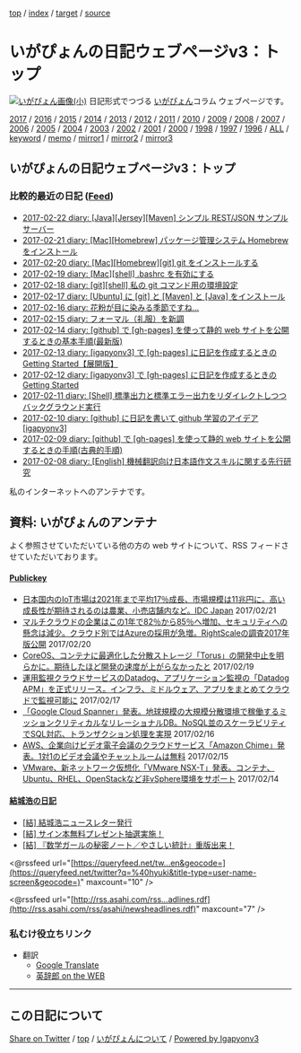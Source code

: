 [top](index.html) / [index](index.html) / [target](https://igapyon.github.io/diary/README.html) / [source](https://github.com/igapyon/diary/blob/gh-pages/README.src.md) 

いがぴょんの日記ウェブページv3：トップ
=====================================================================================================
[![いがぴょん画像(小)](https://igapyon.github.io/diary/images/iga200306s.jpg "いがぴょん")](https://igapyon.github.io/diary/memo/memoigapyon.html) 日記形式でつづる [いがぴょん](https://igapyon.github.io/diary/memo/memoigapyon.html)コラム ウェブページです。

[2017](2017/index.html)
/ [2016](2016/index.html)
/ [2015](2015/index.html)
/ [2014](2014/index.html)
/ [2013](2013/index.html)
/ [2012](2012/index.html)
/ [2011](2011/index.html)
/ [2010](2010/index.html)
/ [2009](2009/index.html)
/ [2008](2008/index.html)
/ [2007](2007/index.html)
/ [2006](2006/index.html)
/ [2005](2005/index.html)
/ [2004](2004/index.html)
/ [2003](2003/index.html)
/ [2002](2002/index.html)
/ [2001](2001/index.html)
/ [2000](2000/index.html)
/ [1998](1998/index.html)
/ [1997](1997/index.html)
/ [1996](1996/index.html)
/ [ALL](idxall.html)
 / [keyword](keyword/index.html) / [memo](memo/index.html) / [mirror1](http://www.igapyon.jp/igapyon/diary/) / [mirror2](http://igapyon.a.la9.jp/igapyon/diary/) / [mirror3](https://igapyon.github.io/diary/)

## いがぴょんの日記ウェブページv3：トップ

### 比較的最近の日記 ([Feed](https://igapyon.github.io/diary/atomRecent.xml))

* [2017-02-22 diary: [Java][Jersey][Maven] シンプル REST/JSON サンプルサーバー](2017/ig170222.html)
* [2017-02-21 diary: [Mac][Homebrew] パッケージ管理システム Homebrew をインストール](2017/ig170221.html)
* [2017-02-20 diary: [Mac][Homebrew][git] git をインストールする](2017/ig170220.html)
* [2017-02-19 diary: [Mac][shell] .bashrc を有効にする](2017/ig170219.html)
* [2017-02-18 diary: [git][shell] 私の git コマンド用の環境設定](2017/ig170218.html)
* [2017-02-17 diary: [Ubuntu] に [git] と [Maven] と [Java] をインストール](2017/ig170217.html)
* [2017-02-16 diary: 花粉が目に染みる季節ですね...](2017/ig170216.html)
* [2017-02-15 diary: フォーマル（礼服）を新調](2017/ig170215.html)
* [2017-02-14 diary: [github] で [gh-pages] を使って静的 web サイトを公開するときの基本手順(最新版)](2017/ig170214.html)
* [2017-02-13 diary:  [igapyonv3] で [gh-pages] に日記を作成するときの Getting Started【展開版】](2017/ig170213.html)
* [2017-02-12 diary: [igapyonv3] で [gh-pages] に日記を作成するときの Getting Started](2017/ig170212.html)
* [2017-02-11 diary: [Shell] 標準出力と標準エラー出力をリダイレクトしつつバックグラウンド実行](2017/ig170211.html)
* [2017-02-10 diary: [github] に日記を書いて github 学習のアイデア [igapyonv3]](2017/ig170210.html)
* [2017-02-09 diary: [github] で [gh-pages] を使って静的 web サイトを公開するときの手順(古典的手順)](2017/ig170209.html)
* [2017-02-08 diary: [English] 機械翻訳向け日本語作文スキルに関する先行研究](2017/ig170208.html)


私のインターネットへのアンテナです。


## 資料: いがぴょんのアンテナ

よく参照させていただいている他の方の web サイトについて、RSS フィードさせていただいております。


#### [Publickey](http://www.publickey1.jp/)

* [日本国内のIoT市場は2021年まで平均17％成長、市場規模は11兆円に。高い成長性が期待されるのは農業、小売店舗内など。IDC Japan](http://www.publickey1.jp/blog/17/iot20211711idc_japan.html) 2017/02/21
* [マルチクラウドの企業はこの1年で82％から85％へ増加、セキュリティへの懸念は減少。クラウド別ではAzureの採用が急増。RightScaleの調査2017年版公開](http://www.publickey1.jp/blog/17/18285azurerightscale2017.html) 2017/02/20
* [CoreOS、コンテナに最適化した分散ストレージ「Torus」の開発中止を明らかに。期待したほど開発の速度が上がらなかったと](http://www.publickey1.jp/blog/17/coreostorus_1.html) 2017/02/19
* [運用監視クラウドサービスのDatadog、アプリケーション監視の「Datadog APM」を正式リリース。インフラ、ミドルウェア、アプリをまとめてクラウドで監視可能に](http://www.publickey1.jp/blog/17/datadogdatadog_apm.html) 2017/02/17
* [「Google Cloud Spanner」発表。地球規模の大規模分散環境で稼働するミッションクリティカルなリレーショナルDB。NoSQL並のスケーラビリティでSQL対応、トランザクション処理を実現](http://www.publickey1.jp/blog/17/google_cloud_spannerdbnosqlsql.html) 2017/02/16
* [AWS、企業向けビデオ電子会議のクラウドサービス「Amazon Chime」発表。1対1のビデオ会議やチャットルームは無料](http://www.publickey1.jp/blog/17/awsamazon_chime11.html) 2017/02/15
* [VMware、新ネットワーク仮想化「VMware NSX-T」発表。コンテナ、Ubuntu、RHEL、OpenStackなど非vSphere環境をサポート](http://www.publickey1.jp/blog/17/vmwarevmware_nsx-tubunturhelopenstackvsphere.html) 2017/02/14


#### [結城浩の日記](http://www.hyuki.com/d/)

* [[結] 結城浩ニュースレター発行](http://www.hyuki.com/d/201701.html#i20170129183643) 
* [[結] サイン本無料プレゼント抽選実施！](http://www.hyuki.com/d/201612.html#i20161207093023) 
* [[結] 『数学ガールの秘密ノート／やさしい統計』重版出来！](http://www.hyuki.com/d/201611.html#i20161112114124) 


<@rssfeed url="[https://queryfeed.net/tw...en&geocode=](https://queryfeed.net/twitter?q=%40hyuki&title-type=user-name-screen&geocode=)" maxcount="10" />

<@rssfeed url="[http://rss.asahi.com/rss...adlines.rdf](http://rss.asahi.com/rss/asahi/newsheadlines.rdf)" maxcount="7" />


### 私むけ役立ちリンク

* 翻訳
  * [Google Translate](https://translate.google.com/)
  * [英辞郎 on the WEB](http://eow.alc.co.jp/search?q=Apple)

----------------------------------------------------------------------------------------------------

## この日記について

[Share on Twitter](https://twitter.com/intent/tweet?hashtags=igapyon%2Cdiary%2C%E3%81%84%E3%81%8C%E3%81%B4%E3%82%87%E3%82%93&text=%E3%81%84%E3%81%8C%E3%81%B4%E3%82%87%E3%82%93%E3%81%AE%E6%97%A5%E8%A8%98%E3%82%A6%E3%82%A7%E3%83%96%E3%83%9A%E3%83%BC%E3%82%B8v3%EF%BC%9A%E3%83%88%E3%83%83%E3%83%97&url=https%3A%2F%2Figapyon.github.io%2Fdiary%2FREADME.html) / [top](index.html) / [いがぴょんについて](https://igapyon.github.io/diary/memo/memoigapyon.html) / [Powered by Igapyonv3](https://github.com/igapyon/igapyonv3)
